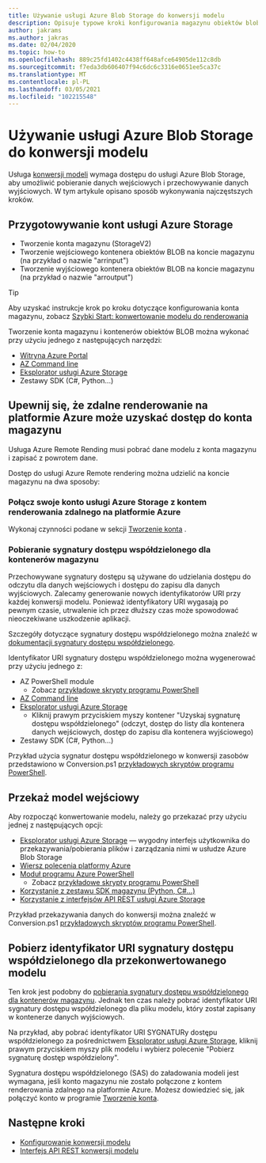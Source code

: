 ```yaml
---
title: Używanie usługi Azure Blob Storage do konwersji modelu
description: Opisuje typowe kroki konfigurowania magazynu obiektów blob i używania go na potrzeby konwersji modeli.
author: jakrams
ms.author: jakras
ms.date: 02/04/2020
ms.topic: how-to
ms.openlocfilehash: 889c25fd1402c4438ff648afce64905de112c8db
ms.sourcegitcommit: f7eda3db606407f94c6dc6c3316e0651ee5ca37c
ms.translationtype: MT
ms.contentlocale: pl-PL
ms.lasthandoff: 03/05/2021
ms.locfileid: "102215548"
---
```

# <a name="use-azure-blob-storage-for-model-conversion"></a>Używanie usługi Azure Blob Storage do konwersji modelu

Usługa [konwersji modeli](model-conversion.md) wymaga dostępu do usługi Azure Blob Storage, aby umożliwić pobieranie danych wejściowych i przechowywanie danych wyjściowych. W tym artykule opisano sposób wykonywania najczęstszych kroków.

## <a name="prepare-azure-storage-accounts"></a>Przygotowywanie kont usługi Azure Storage

- Tworzenie konta magazynu (StorageV2)
- Tworzenie wejściowego kontenera obiektów BLOB na koncie magazynu (na przykład o nazwie "arrinput")
- Tworzenie wyjściowego kontenera obiektów BLOB na koncie magazynu (na przykład o nazwie "arroutput")

> [!TIP]
> Aby uzyskać instrukcje krok po kroku dotyczące konfigurowania konta magazynu, zobacz [Szybki Start: konwertowanie modelu do renderowania](../../quickstarts/convert-model.md)

Tworzenie konta magazynu i kontenerów obiektów BLOB można wykonać przy użyciu jednego z następujących narzędzi:

- [Witryna Azure Portal](https://portal.azure.com)
- [AZ Command line](/cli/azure/install-azure-cli)
- [Eksplorator usługi Azure Storage](https://azure.microsoft.com/features/storage-explorer/)
- Zestawy SDK (C#, Python...)

## <a name="ensure-azure-remote-rendering-can-access-your-storage-account"></a>Upewnij się, że zdalne renderowanie na platformie Azure może uzyskać dostęp do konta magazynu

Usługa Azure Remote Rending musi pobrać dane modelu z konta magazynu i zapisać z powrotem dane.

Dostęp do usługi Azure Remote rendering można udzielić na koncie magazynu na dwa sposoby:

### <a name="connect-your-azure-storage-account-with-your-azure-remote-rendering-account"></a>Połącz swoje konto usługi Azure Storage z kontem renderowania zdalnego na platformie Azure

Wykonaj czynności podane w sekcji [Tworzenie konta](../create-an-account.md#link-storage-accounts) .

### <a name="retrieve-sas-for-the-storage-containers"></a>Pobieranie sygnatury dostępu współdzielonego dla kontenerów magazynu

Przechowywane sygnatury dostępu są używane do udzielania dostępu do odczytu dla danych wejściowych i dostępu do zapisu dla danych wyjściowych. Zalecamy generowanie nowych identyfikatorów URI przy każdej konwersji modelu. Ponieważ identyfikatory URI wygasają po pewnym czasie, utrwalenie ich przez dłuższy czas może spowodować nieoczekiwane uszkodzenie aplikacji.

Szczegóły dotyczące sygnatury dostępu współdzielonego można znaleźć w [dokumentacji sygnatury dostępu współdzielonego](../../../storage/common/storage-sas-overview.md).

Identyfikator URI sygnatury dostępu współdzielonego można wygenerować przy użyciu jednego z:

- AZ PowerShell module
  - Zobacz [przykładowe skrypty programu PowerShell](../../samples/powershell-example-scripts.md)
- [AZ Command line](/cli/azure/install-azure-cli)
- [Eksplorator usługi Azure Storage](https://azure.microsoft.com/features/storage-explorer/)
  - Kliknij prawym przyciskiem myszy kontener "Uzyskaj sygnaturę dostępu współdzielonego" (odczyt, dostęp do listy dla kontenera danych wejściowych, dostęp do zapisu dla kontenera wyjściowego)
- Zestawy SDK (C#, Python...)

Przykład użycia sygnatur dostępu współdzielonego w konwersji zasobów przedstawiono w Conversion.ps1 [przykładowych skryptów programu PowerShell](../../samples/powershell-example-scripts.md#script-conversionps1).

## <a name="upload-an-input-model"></a>Przekaż model wejściowy

Aby rozpocząć konwertowanie modelu, należy go przekazać przy użyciu jednej z następujących opcji:

- [Eksplorator usługi Azure Storage](https://azure.microsoft.com/features/storage-explorer/) — wygodny interfejs użytkownika do przekazywania/pobierania plików i zarządzania nimi w usłudze Azure Blob Storage
- [Wiersz polecenia platformy Azure](../../../storage/blobs/storage-quickstart-blobs-cli.md)
- [Moduł programu Azure PowerShell](/powershell/azure/install-az-ps?view=azps-2.2.0)
  - Zobacz [przykładowe skrypty programu PowerShell](../../samples/powershell-example-scripts.md)
- [Korzystanie z zestawu SDK magazynu (Python, C#...)](../../../storage/index.yml)
- [Korzystanie z interfejsów API REST usługi Azure Storage](/rest/api/storageservices/blob-service-rest-api)

Przykład przekazywania danych do konwersji można znaleźć w Conversion.ps1 [przykładowych skryptów programu PowerShell](../../samples/powershell-example-scripts.md#script-conversionps1).

## <a name="get-a-sas-uri-for-the-converted-model"></a>Pobierz identyfikator URI sygnatury dostępu współdzielonego dla przekonwertowanego modelu

Ten krok jest podobny do [pobierania sygnatury dostępu współdzielonego dla kontenerów magazynu](#retrieve-sas-for-the-storage-containers). Jednak ten czas należy pobrać identyfikator URI sygnatury dostępu współdzielonego dla pliku modelu, który został zapisany w kontenerze danych wyjściowych.

Na przykład, aby pobrać identyfikator URI SYGNATURy dostępu współdzielonego za pośrednictwem [Eksplorator usługi Azure Storage](https://azure.microsoft.com/features/storage-explorer/), kliknij prawym przyciskiem myszy plik modelu i wybierz polecenie "Pobierz sygnaturę dostęp współdzielony".

Sygnatura dostępu współdzielonego (SAS) do załadowania modeli jest wymagana, jeśli konto magazynu nie zostało połączone z kontem renderowania zdalnego na platformie Azure. Możesz dowiedzieć się, jak połączyć konto w programie [Tworzenie konta](../create-an-account.md#link-storage-accounts).

## <a name="next-steps"></a>Następne kroki

- [Konfigurowanie konwersji modelu](configure-model-conversion.md)
- [Interfejs API REST konwersji modelu](conversion-rest-api.md)
